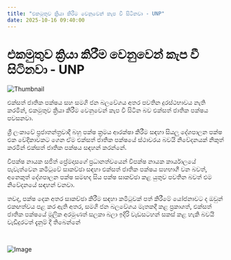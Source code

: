```yaml
---
title: "එකමුතුව ක්‍රියා කිරීම වෙනුවෙන් කැප වී සිටිනවා - UNP"
date: 2025-10-16 09:40:00
---
```


# එකමුතුව ක්‍රියා කිරීම වෙනුවෙන් කැප වී සිටිනවා - UNP

![Thumbnail](https://helakuru.sgp1.cdn.digitaloceanspaces.com/esana/images/lib/sjb-unp-archived.jpg)

එක්සත් ජාතික පක්ෂය සහ සමගි ජන බලවේගය අතර පවතින දුරස්ථභාවය නැති කරමින්, එකමුතුව ක්‍රියා කිරීම වෙනුවෙන් කැප වී සිටින බව එක්සත් ජාතික පක්ෂය පවසනවා.

ශ්‍රී ලංකාවේ ප්‍රජාතන්ත්‍රවාදී බහු පක්ෂ ක්‍රමය ආරක්ෂා කිරීම සඳහා සියලු දේශපාලන පක්ෂ එක වේදිකාවකට ගෙන ඒම එක්සත් ජාතික පක්ෂයේ ස්ථාවරය බවයි නිවේදනයක් නිකුත් කරමින් එක්සත් ජාතික පක්ෂය සඳහන් කරන්නේ.

විපක්ෂ නායක සජිත් ප්‍රේමදාසගේ ප්‍රධානත්වයෙන් විපක්ෂ නායක කාර්යාලයේ පැවැත්වෙන කමිටුවේ සාකච්ඡා සඳහා එක්සත් ජාතික පක්ෂය සහභාගී වන බවත්, අනෙකුත් දේශපාලන පක්ෂ සමඟද සිය පක්ෂ සාකච්ඡා කළ යුතුව පවතින බවත් එම නිවේදනයේ සඳහන් වනවා.

තවද, පක්ෂ දෙක අතර සාකච්ඡා කිරීම සඳහා කමිටුවක් පත් කිරීමේ යෝජනාවට ද ඔවුන් එකඟත්වය පළ කර ඇති අතර, සමගි ජන බලවේගය මෑතකදී කළ ප්‍රකාශත්, එක්සත් ජාතික පක්ෂයේ මූලික අරමුණත් සලකා බලා ඉදිරි වැඩසටහන් සකස් කළ හැකි බවයි වැඩිදුරටත් දැනුම් දී තිබෙන්නේ

 

![Image](https://helakuru.sgp1.cdn.digitaloceanspaces.com/esana/images/68f043be7ba8fpdf_page_0.jpeg)

